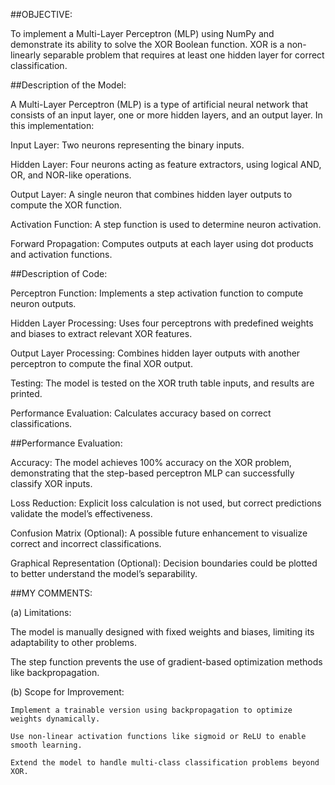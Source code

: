 ##OBJECTIVE:

To implement a Multi-Layer Perceptron (MLP) using NumPy and demonstrate its ability to solve the XOR Boolean function. XOR is a non-linearly separable problem that requires at least one hidden layer for correct classification.



##Description of the Model:

A Multi-Layer Perceptron (MLP) is a type of artificial neural network that consists of an input layer, one or more hidden layers, and an output layer. In this implementation:

  Input Layer: Two neurons representing the binary inputs.

  Hidden Layer: Four neurons acting as feature extractors, using logical AND, OR, and NOR-like operations.

  Output Layer: A single neuron that combines hidden layer outputs to compute the XOR function.

  Activation Function: A step function is used to determine neuron activation.

  Forward Propagation: Computes outputs at each layer using dot products and activation functions.

##Description of Code:

  Perceptron Function: Implements a step activation function to compute neuron outputs.

  Hidden Layer Processing: Uses four perceptrons with predefined weights and biases to extract relevant XOR features.

  Output Layer Processing: Combines hidden layer outputs with another perceptron to compute the final XOR output.

  Testing: The model is tested on the XOR truth table inputs, and results are printed.

  Performance Evaluation: Calculates accuracy based on correct classifications.

##Performance Evaluation:

  Accuracy: The model achieves 100% accuracy on the XOR problem, demonstrating that the step-based perceptron MLP can successfully classify XOR inputs.

  Loss Reduction: Explicit loss calculation is not used, but correct predictions validate the model’s effectiveness.

  Confusion Matrix (Optional): A possible future enhancement to visualize correct and incorrect classifications.

  Graphical Representation (Optional): Decision boundaries could be plotted to better understand the model’s separability.

##MY COMMENTS:

  (a) Limitations:

   The model is manually designed with fixed weights and biases, limiting its adaptability to other problems.

   The step function prevents the use of gradient-based optimization methods like backpropagation.

  (b) Scope for Improvement:

    Implement a trainable version using backpropagation to optimize weights dynamically.

    Use non-linear activation functions like sigmoid or ReLU to enable smooth learning.

    Extend the model to handle multi-class classification problems beyond XOR.

